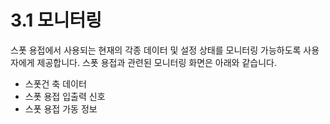 ﻿# 3.1 모니터링

스폿 용접에서 사용되는 현재의 각종 데이터 및 설정 상태를 모니터링 가능하도록 사용자에게 제공합니다. 스폿 용접과 관련된 모니터링 화면은 아래와 같습니다.

* 스폿건 축 데이터
* 스폿 용접 입출력 신호
* 스폿 용접 가동 정보